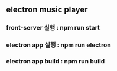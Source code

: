 ## electron music player

### front-server 실행 : npm run start

### electron app 실행 : npm run electron

### electron app build : npm run build
